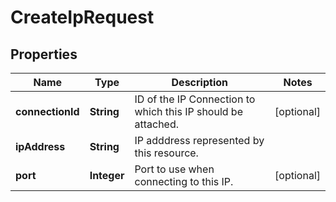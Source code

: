 # CreateIpRequest

## Properties
Name | Type | Description | Notes
------------ | ------------- | ------------- | -------------
**connectionId** | **String** | ID of the IP Connection to which this IP should be attached. |  [optional]
**ipAddress** | **String** | IP adddress represented by this resource. | 
**port** | **Integer** | Port to use when connecting to this IP. |  [optional]
